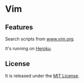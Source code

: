 Vim
===

Features
--------

Search scripts from www.vim.org.

It's running on [Heroku](http://vim.herokuapp.com).

License
-------

It is released under the [MIT License](http://www.opensource.org/licenses/MIT).

